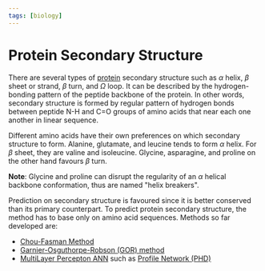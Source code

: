 ```yaml
---
tags: [biology]
---
```


# Protein Secondary Structure

There are several types of [protein](202308082207.md) secondary structure such
as $\alpha$ helix, $\beta$ sheet or strand, $\beta$ turn, and $\Omega$ loop. It
can be described by the hydrogen-bonding pattern of the peptide backbone of the
protein. In other words, secondary structure is formed by regular pattern of
hydrogen bonds between peptide N-H and C=O groups of amino acids that near each
one another in linear sequence.

Different amino acids have their own preferences on which secondary structure to
form. Alanine, glutamate, and leucine tends to form $\alpha$ helix. For $\beta$
sheet, they are valine and isoleucine. Glycine, asparagine, and proline on the
other hand favours $\beta$ turn.

**Note**: Glycine and proline can disrupt the regularity of an $\alpha$ helical
backbone conformation, thus are named "helix breakers".

Prediction on secondary structure is favoured since it is better conserved than
its primary counterpart. To predict protein secondary structure, the method has
to base only on amino acid sequences. Methods so far developed are:
- [Chou-Fasman Method](202309092050.md)
- [Garnier-Osguthorpe-Robson (GOR) method](202309092100.md)
- [MultiLayer Percepton ANN](202309091359.md) such as [Profile Network (PHD)](202309092111.md)
